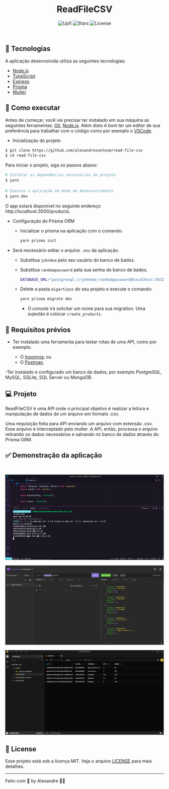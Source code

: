 <h1 align="center">
  ReadFileCSV
</h1>

<p align="center">
  <img src="https://img.shields.io/static/v1?label=ReadFileCSV&message=1.0&color=#43853d&labelColor=000000" alt="Upfi" />

  <img src="https://img.shields.io/github/stars/alexandresantosm/read-file-csv?label=stars&message=MIT&color=#43853d&labelColor=000000" alt="Stars" />

  <img  src="https://img.shields.io/static/v1?label=license&message=MIT&color=#43853d&labelColor=000000" alt="License">
</p>

<br>

## 🧪 Tecnologias

A aplicação desenvolvida utiliza as seguintes tecnologias:

- [Node.js](https://nodejs.org/en/)
- [TypeScript](https://www.typescriptlang.org)
- [Express](http://expressjs.com/pt-br/)
- [Prisma](https://www.prisma.io/)
- [Multer](https://www.npmjs.com/package/multer)

## 🚀 Como executar

Antes de começar, você vai precisar ter instalado em sua máquina as seguintes ferramentas:
[Git](https://git-scm.com), [Node.js](https://nodejs.org/en/).
Além disto é bom ter um editor de sua preferência para trabalhar com o código como por exemplo o [VSCode](https://code.visualstudio.com/).

- Inicialização do projeto

```bash
$ git clone https://github.com/alexandresantosm/read-file-csv
$ cd read-file-csv
```

Para iniciar o projeto, siga os passos abaixo:

```bash
# Instalar as dependências necessárias do projeto
$ yarn

# Execute a aplicação em modo de desenvolvimento
$ yarn dev
```

O app estará disponível no seguinte endereço http://localhost:3000/products.

- Configuração do Prisma ORM

  - Inicializar o prisma na aplicação com o comando:

    ```bash
    yarn prisma init
    ```

- Será necessário editar o arquivo `.env` da aplicação.

  - Substitua `johndoe` pelo seu usuário do banco de bados.
  - Substitua `randompassword` pela sua senha do banco de bados.

    ```bash
    DATABASE_URL="postgresql://johndoe:randompassword@localhost:5432/codedrops?schema=public"
    ```

  - Delete a pasta `migartions` do seu projeto e execute o comando:

    ```bash
    yarn prisma migrate dev
    ```

    - O console irá solicitar um nome para sua migration. Uma sujestão é colocar `create_products`.

## 🔖 Requisitos prévios

- Ter instalado uma ferramenta para testar rotas de uma API, como por exemplo:

  - O [Insomnia](https://insomnia.rest/); ou
  - O [Postman](https://www.postman.com/).

-Ter instalado e configurado um banco de dados, por exemplo PostgreSQL, MySQL, SQLite, SQL Server ou MongoDB.

## 💻 Projeto

ReadFileCSV é uma API onde o principal objetivo é realizar a leitura e manipulação de dados de um arquivo em formato .csv.

Uma requisição feita para API enviando um arquivo com extensão .csv. Esse arquivo é interceptado pelo multer. A API, então, processa o arquivo retirando os dados necessários e salvando no banco de dados através do Prisma ORM.

## ✅ Demonstração da aplicação

<br>

<p align="center">
  <img src=".github/read_csv_console.png" alt="Demonstração do arquivo lido e impresso no terminal" />
</p>

<p align="center">
  <img src=".github/request_with_insomnia.png" alt="Demonstração de uma requisição para endpoint da API" />
</p>

<p align="center">
  <img src=".github/data_save_postgres.png" alt="Demonstração dos dados do arquivo .csv saldo no banco de dados PostgreSQL" />
</p>

## 📝 License

Esse projeto está sob a licença MIT. Veja o arquivo [LICENSE](LICENSE.md) para mais detalhes.

---

Feito com 💜 by Alexandre 👋🏻
